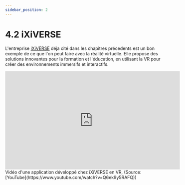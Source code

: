 ```yaml
---
sidebar_position: 2
---
```


# 4.2 iXiVERSE

L'entreprise [iXiVERSE](https://www.ixiverse.com) déja cité dans les chapitres précedents est un bon exemple de ce que l'on peut faire avec la réalité virtuelle. Elle propose des solutions innovantes pour la formation et l'éducation, en utilisant la VR pour créer des environnements immersifs et interactifs.

<iframe width="560" height="315" src="https://www.youtube.com/embed/Q6ek9y5RAFQ?si=Rl2QXeYF1Nt9P-k-" title="YouTube video player" frameborder="0" allow="accelerometer; autoplay; clipboard-write; encrypted-media; gyroscope; picture-in-picture; web-share" referrerpolicy="strict-origin-when-cross-origin" allowfullscreen></iframe> Vidéo d'une application développé chez iXiVERSE en VR, (Source: [YouTube](https://www.youtube.com/watch?v=Q6ek9y5RAFQ))
